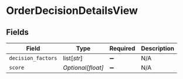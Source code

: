 # OrderDecisionDetailsView


## Fields

| Field              | Type               | Required           | Description        |
| ------------------ | ------------------ | ------------------ | ------------------ |
| `decision_factors` | list[*str*]        | :heavy_minus_sign: | N/A                |
| `score`            | *Optional[float]*  | :heavy_minus_sign: | N/A                |